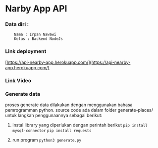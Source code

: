# Narby App API
### Data diri :
		Nama : Irpan Nawawi
		Kelas : Backend NodeJs

### Link deployment
[https://api-nearby-app.herokuapp.com/](https://api-nearby-app.herokuapp.com/)

### Link Video 


### Generate data
proses generate data dilakukan dengan menggunakan bahasa pemrogramman python. source code ada dalam folder generate-places/
untuk langkah penggunaannya sebagai berikut:

 1. instal library yang diperlukan dengan perintah berikut
 `pip install mysql-connector`
 `pip install requests`

 2. run program
 `python3 generate.py`

